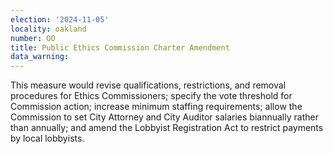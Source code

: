 ```yaml
---
election: '2024-11-05'
locality: oakland
number: OO
title: Public Ethics Commission Charter Amendment
data_warning: 
---
```

This measure would revise qualifications, restrictions, and removal procedures for Ethics Commissioners; specify the vote threshold for Commission action; increase minimum staffing requirements; allow the Commission to set City Attorney and City Auditor salaries biannually rather than annually; and amend the Lobbyist Registration Act to restrict payments by local lobbyists.
